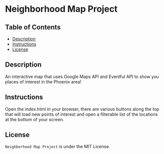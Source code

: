 # Neighborhood Map Project

## Table of Contents

* [Description](#description)
* [Instructions](#instructions)
* [License](#license)

## Description

An interactive map that uses Google Maps API and Eventful API to show you places of interest in the Phoenix area!

## Instructions

Open the index.html in your browser, there are various buttons along the top that will load new points of interest and open a filterable list of the locations at the bottom of your screen.


## License

`Neighborhood Map Project` is under the MIT License.
